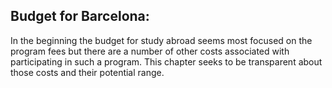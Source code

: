 ## Budget for Barcelona:

In the beginning the budget for study abroad seems most focused on the program fees but there are a number of other costs associated with participating in such a program. This chapter seeks to be transparent about those costs and their potential range.